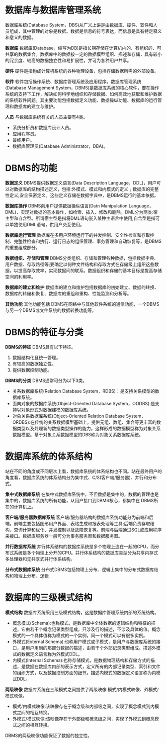 # 数据库与数据库管理系统

数据库系统(Database System，DBS)从广义上讲是由数据库、硬件、软件和人员组成，其中管理的对象是数据。数据是信息的符号表达，而信息是具有特定释义和意义的数据。

**数据库**
数据库(Database，缩写为DB)是指长期存储在计算机内的、有组织的、可共享的数据集合。数据库中的数据按一定的数据模型组织、描述和存储，具有较小的冗余度、较高的数据独立性和易扩展性，并可为各种用户共享。

**硬件**
硬件是指构成计算机系统的各种物理设备，包括存储数据所需的外部设备。

**软件**
软件包括操作系统、数据库管理系统及应用程序。数据库管理系统(Database Management System，DBMS)是数据库系统的核心软件，要在操作系统的支持下工作，解决如何科学地组织和存储数据、如何高效地获取和维护数据的系统软件问题。其主要功能包括数据定义功能、数据操纵功能、数据库的运行管理和数据库的建立与维护。

**人员**
与数据库系统有关的人员主要有4类。
- 系统分析员和数据库设计人员。
- 应用程序员。
- 最终用户。
- 数据库管理员(Database Administrator，DBA)。

# DBMS的功能

**数据定义**
DBMS提供数据定义语言(Data Description Language，DDL)，用户可以对数据库的结构描述定义，包括:外模式、模式和内模式的定义﹔数据库的完整性定义;安全保密定义。这些定义存储在数据字典中，是DBMS运行的基本依据。

**数据库操作**
DBMS向用户提供数据操纵语言(Datn Manipulation Language，DML)，实现对数据的基本操作，如检索、插入、修改和删除。DML分为两类:宿主型和自含型。所谓宿主型是指将DML语句嵌入某种主语言中使用;自含型是指可以单独使用DML语句，供用户交互使用。

**数据库运行管理**
数据库在多用户环境运行下的并发控制、安全性检查和存取控制、完整性检查和执行、运行日志的组织管理、事务管理和自动恢复等，是DBMS的重要组成部分。

**数据组织、存储和管理**
DBMS分类组织、存储和管理各种数据，包括数据字典、用户数据、存取路径等;要确定以何种文件结构和存取方式在存储级上组织这些数据，以提高存取效率，实现数据间的联系。数据组织和存储的基本目标是提高存储空间的利用率。

**数据库的建立和维护**
数据库的建立和维护包括数据库的初始建立、数据的转换、数据库的转储和恢复、数据库的重组和重构、性能监测和分析等。

**其他功能**
其他功能包括 DBMS在网络中与其他软件系统的通信功能，一个DBMS 与另一个DBMS或文件系统的数据转换功能等。


# DBMS的特征与分类
**DBMS的特征**
DBMS具有以下特征。
1. 数据结构化且统一管理。
2. 有较高的数据独立性。
3. 提供数据控制功能。

**DBMS的分类**
DBMS通常可分为以下3类。
- 关系数据库系统(Relation Database System，RDBS)：是支持关系模型的数据库系统。
- 面向对象的数据库系统(Object-Oriented Database System，OODBS):是支持以对象形式对数据建模的数据库系统。
- 对象关系数据库系统(Object-Oriented Relation Database System，ORDBS):在传统的关系数据模型基础上，提供元组、数组、集合等更丰富的数据类型以及处理新的数据类型操作的能力，这样形成的数据模型称为对象关系数据模型。基于对象关系数据模型的DBS称为对象关系数据库系统。

# 数据库系统的体系结构
站在不同的角度或不同层次上看，数据库系统的体系结构也不同。站在最终用户的角度看，数据库系统的体系结构分为集中式、C/S(客户端/服务器)、并行和分布式。

**集中式数据库系统**
在集中式数据库系统中，不但数据是集中的，数据的管理也是集中的，数据库系统的所有功能，从用户接口到DBMS核心，都集中在 DBMS所在的计算机上。

**客户端/服务器数据库系统**
客户端/服务器结构的数据库系统功能分为前端和后端。前端主要包括图形用户界面、表格生成和报表处理等工具;后端负责存取结构、查询计算和优化、并发控制以及故障恢复等。前端与后端通过SQL或应用程序来接口。数据库服务器一般可分为事务服务器和数据服务器。

**并行数据库系统**
并行体系结构的数据库系统是多个物理上连在一起的CPU，而分布式系统是多个物理上分开的CPU。并行体系结构的数据库类型分为共享内存式多处理器和无共享式并行体系结构。

**分布式数据库系统**
分布式DBMS包括物理上分布、逻辑上集中的分布式数据库结构和物理上分布、逻辑

# 数据库的三级模式结构
**模式结构**
数据库系统采用三级模式结构，这是数据库管理系统内部的系统结构。
- 概念模式(Schema):也称模式，是数据库中全体数据的逻辑结构和特征的描述，它由若干个概念记录类型组成，只涉及行的描述，不涉及具体的值。概念模式的一个具体值称为模式的一个实例，同一个模式可以有很多实例。
- 外模式(External Schema):也称用户模式或子模式，是用户与数据库系统的接口，是用户用到的那部分数据的描述，由若干个外部记录类型组成。描述外模式的数据定义语言称为外模式DDL。
- 内模式(Internal Schema):也称存储模式，是数据物理结构和存储方式的描述，是数据在数据库内部的表示方式，定义所有的内部记录类型、索引和文件的组织方式，以及数据控制方面的细节。描述内模式的数据定义语言称为内模式DDL。

**两级映像**
数据库系统在三级模式之间提供了两级映像:模式/内模式映像、外模式/模式映像。

- 模式/内模式映像:该映像存在于概念级和内部级之间，实现了概念模式到内模式之间的相互转换。
- 外模式/模式映像:该映像存在于外部级和概念级之间，实现了外模式到概念模式之间的相互转换。

DBMS的两级映像功能保证了数据的独立性。
